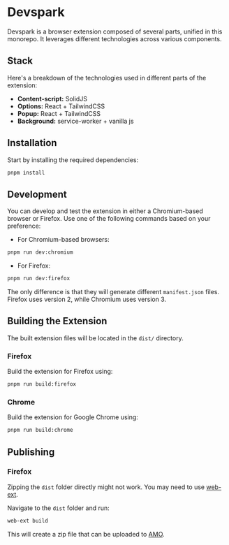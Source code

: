 # Devspark

Devspark is a browser extension composed of several parts, unified in this monorepo. It leverages different technologies across various components.

## Stack

Here's a breakdown of the technologies used in different parts of the extension:

- **Content-script:** SolidJS
- **Options:** React + TailwindCSS
- **Popup:** React + TailwindCSS
- **Background:** service-worker + vanilla js

## Installation

Start by installing the required dependencies:

```bash
pnpm install
```

## Development

You can develop and test the extension in either a Chromium-based browser or Firefox. Use one of the following commands based on your preference:

- For Chromium-based browsers:

```bash
pnpm run dev:chromium
```

- For Firefox:

```bash
pnpm run dev:firefox
```

The only difference is that they will generate different `manifest.json` files. Firefox uses version 2, while Chromium uses version 3.

## Building the Extension

The built extension files will be located in the `dist/` directory.

### Firefox

Build the extension for Firefox using:

```bash
pnpm run build:firefox
```

### Chrome

Build the extension for Google Chrome using:

```bash
pnpm run build:chrome
```

## Publishing

### Firefox

Zipping the `dist` folder directly might not work. You may need to use [web-ext](https://github.com/mozilla/web-ext).

Navigate to the `dist` folder and run:

```bash
web-ext build
```

This will create a zip file that can be uploaded to [AMO](https://addons.mozilla.org).
